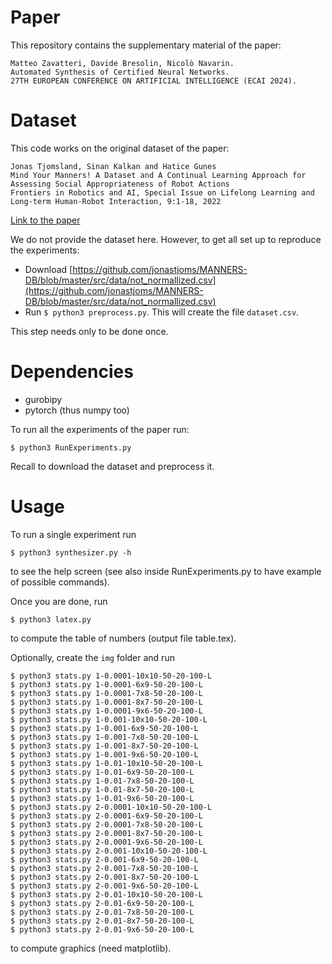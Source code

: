 # Paper

This repository contains the supplementary material of the paper:

	Matteo Zavatteri, Davide Bresolin, Nicolò Navarin. 
	Automated Synthesis of Certified Neural Networks. 
	27TH EUROPEAN CONFERENCE ON ARTIFICIAL INTELLIGENCE (ECAI 2024).

# Dataset

This code works on the original dataset of the paper:
	
	Jonas Tjomsland, Sinan Kalkan and Hatice Gunes
	Mind Your Manners! A Dataset and A Continual Learning Approach for Assessing Social Appropriateness of Robot Actions
	Frontiers in Robotics and AI, Special Issue on Lifelong Learning and Long-term Human-Robot Interaction, 9:1-18, 2022

[Link to the paper](https://www.frontiersin.org/journals/robotics-and-ai/articles/10.3389/frobt.2022.669420/full)

We do not provide the dataset here. However, to get all set up to reproduce the experiments:

- Download [https://github.com/jonastjoms/MANNERS-DB/blob/master/src/data/not_normallized.csv](https://github.com/jonastjoms/MANNERS-DB/blob/master/src/data/not_normallized.csv)
- Run `$ python3 preprocess.py`. This will create the file `dataset.csv`.

This step needs only to be done once.

# Dependencies

- gurobipy
- pytorch (thus numpy too)

To run all the experiments of the paper run:

	$ python3 RunExperiments.py

Recall to download the dataset and preprocess it.

# Usage

To run a single experiment run 

	$ python3 synthesizer.py -h 

to see the help screen (see also inside RunExperiments.py to have example of possible commands).

Once you are done, run

	$ python3 latex.py

to compute the table of numbers (output file table.tex).

Optionally, create the `img` folder and run 

	$ python3 stats.py 1-0.0001-10x10-50-20-100-L
	$ python3 stats.py 1-0.0001-6x9-50-20-100-L
	$ python3 stats.py 1-0.0001-7x8-50-20-100-L
	$ python3 stats.py 1-0.0001-8x7-50-20-100-L
	$ python3 stats.py 1-0.0001-9x6-50-20-100-L
	$ python3 stats.py 1-0.001-10x10-50-20-100-L
	$ python3 stats.py 1-0.001-6x9-50-20-100-L
	$ python3 stats.py 1-0.001-7x8-50-20-100-L
	$ python3 stats.py 1-0.001-8x7-50-20-100-L
	$ python3 stats.py 1-0.001-9x6-50-20-100-L
	$ python3 stats.py 1-0.01-10x10-50-20-100-L
	$ python3 stats.py 1-0.01-6x9-50-20-100-L
	$ python3 stats.py 1-0.01-7x8-50-20-100-L
	$ python3 stats.py 1-0.01-8x7-50-20-100-L
	$ python3 stats.py 1-0.01-9x6-50-20-100-L
	$ python3 stats.py 2-0.0001-10x10-50-20-100-L
	$ python3 stats.py 2-0.0001-6x9-50-20-100-L
	$ python3 stats.py 2-0.0001-7x8-50-20-100-L
	$ python3 stats.py 2-0.0001-8x7-50-20-100-L
	$ python3 stats.py 2-0.0001-9x6-50-20-100-L
	$ python3 stats.py 2-0.001-10x10-50-20-100-L
	$ python3 stats.py 2-0.001-6x9-50-20-100-L
	$ python3 stats.py 2-0.001-7x8-50-20-100-L
	$ python3 stats.py 2-0.001-8x7-50-20-100-L
	$ python3 stats.py 2-0.001-9x6-50-20-100-L
	$ python3 stats.py 2-0.01-10x10-50-20-100-L
	$ python3 stats.py 2-0.01-6x9-50-20-100-L
	$ python3 stats.py 2-0.01-7x8-50-20-100-L
	$ python3 stats.py 2-0.01-8x7-50-20-100-L
	$ python3 stats.py 2-0.01-9x6-50-20-100-L
	
to compute graphics (need matplotlib).
	
	

